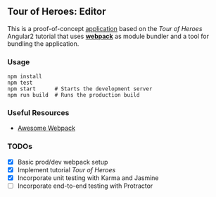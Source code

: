 Tour of Heroes: Editor
----------------------

This is a proof-of-concept [application](https://angular.io/docs/ts/latest/tutorial) based on the _Tour of Heroes_ Angular2 tutorial that uses [**webpack**](https://webpack.github.io) as module bundler and a tool for bundling the application.


### Usage

```
npm install
npm test
npm start      # Starts the development server
npm run build  # Runs the production build
```


### Useful Resources

* [Awesome Webpack](https://github.com/d3viant0ne/awesome-webpack)


### TODOs

- [x] Basic prod/dev webpack setup
- [x] Implement tutorial _Tour of Heroes_
- [x] Incorporate unit testing with Karma and Jasmine
- [ ] Incorporate end-to-end testing with Protractor
